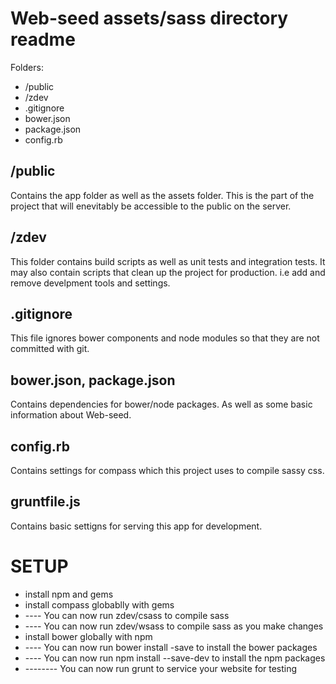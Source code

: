 Web-seed assets/sass directory readme
=====================================

Folders:

* /public
* /zdev
* .gitignore
* bower.json
* package.json
* config.rb

/public
-----
Contains the app folder as well as the assets folder. This is the part of the 
project that will enevitably be accessible to the public on the server.

/zdev
-------
This folder contains build scripts as well as unit tests and integration tests.
It may also contain scripts that clean up the project for production. i.e add
and remove develpment tools and settings.

.gitignore
-----------
This file ignores bower components and node modules so that they are not 
committed with git. 

bower.json, package.json
-------
Contains dependencies for bower/node packages. As well as some basic information
about Web-seed.

config.rb
-------
Contains settings for compass which this project uses to compile sassy css.

gruntfile.js
------
Contains basic settigns for serving this app for development.


SETUP
=====

* install npm and gems
* install compass globablly with gems
* ---- You can now run zdev/csass to compile sass
* ---- You can now run zdev/wsass to compile sass as you make changes
* install bower globally with npm
* ---- You can now run bower install -save to install the bower packages
* ---- You can now run npm install --save-dev to install the npm packages
* -------- You can now run grunt to service your website for testing